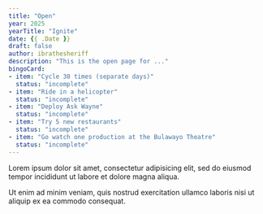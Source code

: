 ```yaml
---
title: "Open"
year: 2025
yearTitle: "Ignite"
date: {{ .Date }}
draft: false
author: ibrathesheriff
description: "This is the open page for ..."
bingoCard:
- item: "Cycle 30 times (separate days)" 
  status: "incomplete"
- item: "Ride in a helicopter" 
  status: "incomplete"
- item: "Deploy Ask Wayne" 
  status: "incomplete"
- item: "Try 5 new restaurants" 
  status: "incomplete"
- item: "Go watch one production at the Bulawayo Theatre" 
  status: "incomplete"
---
```

Lorem ipsum dolor sit amet, consectetur adipisicing elit, sed do eiusmod
tempor incididunt ut labore et dolore magna aliqua.
<!--more-->
Ut enim ad minim veniam, quis nostrud exercitation ullamco laboris nisi ut
aliquip ex ea commodo consequat.